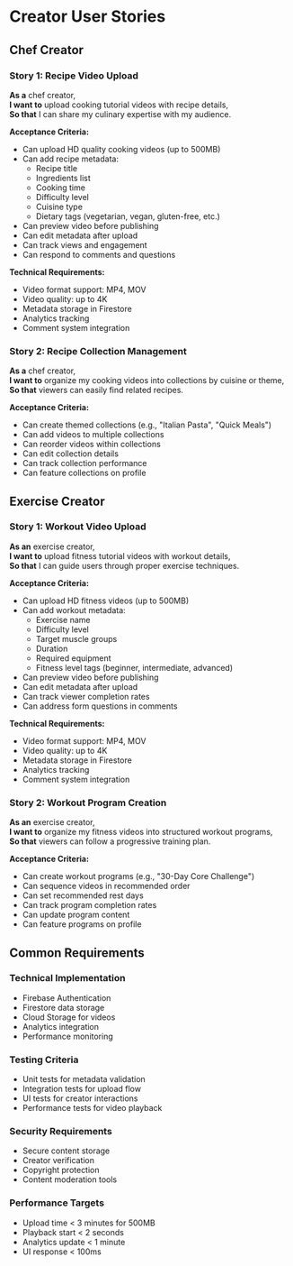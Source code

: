 # Creator User Stories

## Chef Creator

### Story 1: Recipe Video Upload
**As a** chef creator,  
**I want to** upload cooking tutorial videos with recipe details,  
**So that** I can share my culinary expertise with my audience.

**Acceptance Criteria:**
- Can upload HD quality cooking videos (up to 500MB)
- Can add recipe metadata:
  - Recipe title
  - Ingredients list
  - Cooking time
  - Difficulty level
  - Cuisine type
  - Dietary tags (vegetarian, vegan, gluten-free, etc.)
- Can preview video before publishing
- Can edit metadata after upload
- Can track views and engagement
- Can respond to comments and questions

**Technical Requirements:**
- Video format support: MP4, MOV
- Video quality: up to 4K
- Metadata storage in Firestore
- Analytics tracking
- Comment system integration

### Story 2: Recipe Collection Management
**As a** chef creator,  
**I want to** organize my cooking videos into collections by cuisine or theme,  
**So that** viewers can easily find related recipes.

**Acceptance Criteria:**
- Can create themed collections (e.g., "Italian Pasta", "Quick Meals")
- Can add videos to multiple collections
- Can reorder videos within collections
- Can edit collection details
- Can track collection performance
- Can feature collections on profile

## Exercise Creator

### Story 1: Workout Video Upload
**As an** exercise creator,  
**I want to** upload fitness tutorial videos with workout details,  
**So that** I can guide users through proper exercise techniques.

**Acceptance Criteria:**
- Can upload HD fitness videos (up to 500MB)
- Can add workout metadata:
  - Exercise name
  - Difficulty level
  - Target muscle groups
  - Duration
  - Required equipment
  - Fitness level tags (beginner, intermediate, advanced)
- Can preview video before publishing
- Can edit metadata after upload
- Can track viewer completion rates
- Can address form questions in comments

**Technical Requirements:**
- Video format support: MP4, MOV
- Video quality: up to 4K
- Metadata storage in Firestore
- Analytics tracking
- Comment system integration

### Story 2: Workout Program Creation
**As an** exercise creator,  
**I want to** organize my fitness videos into structured workout programs,  
**So that** viewers can follow a progressive training plan.

**Acceptance Criteria:**
- Can create workout programs (e.g., "30-Day Core Challenge")
- Can sequence videos in recommended order
- Can set recommended rest days
- Can track program completion rates
- Can update program content
- Can feature programs on profile

## Common Requirements

### Technical Implementation
- Firebase Authentication
- Firestore data storage
- Cloud Storage for videos
- Analytics integration
- Performance monitoring

### Testing Criteria
- Unit tests for metadata validation
- Integration tests for upload flow
- UI tests for creator interactions
- Performance tests for video playback

### Security Requirements
- Secure content storage
- Creator verification
- Copyright protection
- Content moderation tools

### Performance Targets
- Upload time < 3 minutes for 500MB
- Playback start < 2 seconds
- Analytics update < 1 minute
- UI response < 100ms 